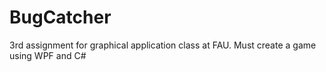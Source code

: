 # BugCatcher
3rd assignment for graphical application class at FAU. Must create a game using WPF and C#
